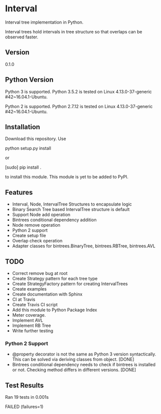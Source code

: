 
# Interval

Interval tree implementation in Python.

Interval trees hold intervals in tree structure 
so that overlaps can be observed faster.


## Version
0.1.0

## Python Version
Python 3 is supported. 
Python 3.5.2 is tested on Linux 4.13.0-37-generic #42~16.04.1-Ubuntu.

Python 2 is supported.
Python 2.7.12 is tested on Linux 4.13.0-37-generic #42~16.04.1-Ubuntu.

## Installation

Download this repository.
Use

python setup.py install

or

[sudo] pip install .

to install this module. This module is yet to be added to PyPI.

## Features
- Interval, Node, IntervalTree Structures to encapsulate logic
- Binary Search Tree based IntervalTree structure is default
- Support Node add operation
- Bintrees conditional dependency addition
- Node remove operation
- Python 2 support
- Create setup file
- Overlap check operation
- Adapter classes for bintrees.BinaryTree, bintrees.RBTree, bintrees.AVL 

## TODO
- Correct remove bug at root
- Create Strategy pattern for each tree type
- Create StrategyFactory pattern for creating IntervalTrees
- Create examples
- Create documentation with Sphinx
- CI at Travis
- Create Travis CI script
- Add this module to Python Package Index
- Meter coverage.
- Implement AVL
- Implement RB Tree
- Write further testing

### Python 2 Support

- @property decorator is not the same as Python 3 version syntactically.
This can be solved via deriving classes from object. [DONE]
- Bintrees conditional dependency needs to check 
if bintrees is installed or not. Checking method differs in 
different versions. [DONE]

## Test Results
Ran 19 tests in 0.001s

FAILED (failures=1)